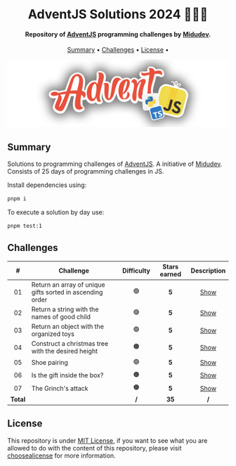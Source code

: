 <h1 align="center">
    AdventJS Solutions 2024 🎅🎄🎁
</h1>

<h4 align="center">
    Repository of <a href="https://adventjs.dev/" target="_blank">AdventJS<a> programming challenges by <a href="https://www.linkedin.com/in/midudev/" target="_blank">Midudev</a>.
</h4>

<p align="center">
    <a href="#----summary">Summary</a> •
    <a href="#----challenges">Challenges</a> •
    <a href="#----license">License</a> •
</p>

<p align="center">
    <img src="./.github/adventjs-logo.png" width="625">
</p>

<h2>
    Summary
</h2>

<p>
    Solutions to programming challenges of <a href="https://adventjs.dev/" target="_blank">AdventJS<a>. A initiative of <a href="https://www.linkedin.com/in/midudev/" target="_blank">Midudev</a>. Consists of 25 days of programming challenges in JS.
</p>

Install dependencies using:

```sh
pnpm i
```

To execute a solution by day use:

```sh
pnpm test:1
```

<h2>
    Challenges
</h2>

|     #     | Challenge                                                 | Difficulty | Stars earned |   Description   |
| :-------: | --------------------------------------------------------- | :--------: | :----------: | :-------------: |
|    01     | Return an array of unique gifts sorted in ascending order |     🟢     |    **5**     | [Show](./src/1) |
|    02     | Return a string with the names of good child              |     🟢     |    **5**     | [Show](./src/2) |
|    03     | Return an object with the organized toys                  |     🟢     |    **5**     | [Show](./src/3) |
|    04     | Construct a christmas tree with the desired height        |     🟠     |    **5**     | [Show](./src/4) |
|    05     | Shoe pairing                                              |     🟢     |    **5**     | [Show](./src/5) |
|    06     | Is the gift inside the box?                               |     🟠     |    **5**     | [Show](./src/6) |
|    07     | The Grinch's attack                                       |     🟠     |    **5**     | [Show](./src/7) |
| **Total** |                                                           |   **/**    |    **35**    |      **/**      |

<h2>
    License
</h2>
<p>
    This repository is under <a href="./LICENSE" target="_blank">MIT License</a>, if you want to see what you are allowed to do with the content of this repository, please visit <a href="https://choosealicense.com/licenses/" target="_blank">choosealicense</a> for more information.
</p>
